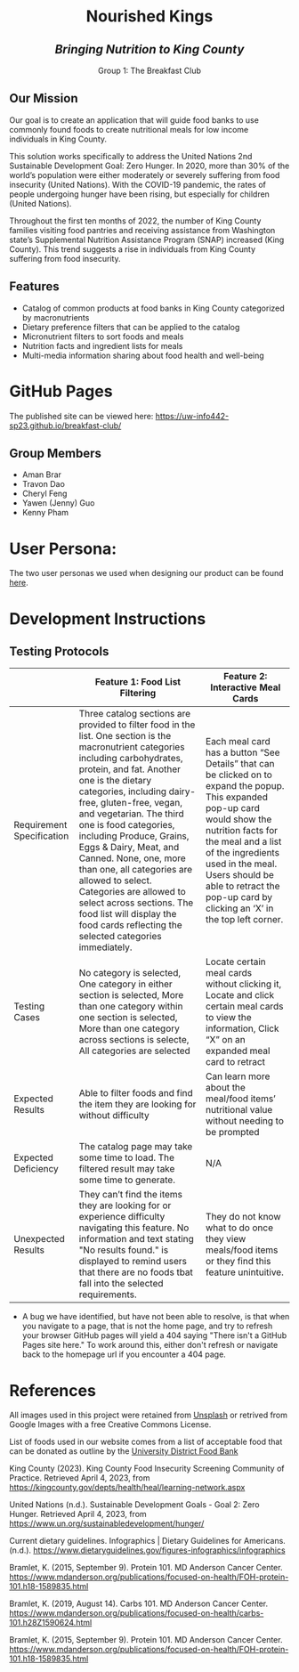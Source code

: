 <h1 align="center">Nourished Kings</h1>

<h2 align="center"><em>Bringing Nutrition to King County</em></h2>

<p align="center">Group 1: The Breakfast Club</p>

<h2>Our Mission</h2>

Our goal is to create an application that will guide food banks to use commonly found foods to create nutritional meals for low income individuals in King County.

This solution works specifically to address the United Nations 2nd Sustainable Development Goal: Zero Hunger. In 2020, more than 30% of the world’s population were either moderately or severely suffering from food insecurity (United Nations). With the COVID-19 pandemic, the rates of people undergoing hunger have been rising, but especially for children (United Nations). 

Throughout the first ten months of 2022, the number of King County families visiting food pantries and receiving assistance from Washington state’s Supplemental Nutrition Assistance Program (SNAP) increased (King County). This trend suggests a rise in individuals from King County suffering from food insecurity. 

## Features
* Catalog of common products at food banks in King County categorized by macronutrients
* Dietary preference filters that can be applied to the catalog
* Micronutrient filters to sort foods and meals
* Nutrition facts and ingredient lists for meals
* Multi-media information sharing about food health and well-being


# GitHub Pages
The published site can be viewed here: https://uw-info442-sp23.github.io/breakfast-club/

## Group Members
* Aman Brar
* Travon Dao
* Cheryl Feng
* Yawen (Jenny) Guo
* Kenny Pham

# User Persona:
The two user personas we used when designing our product can be found [here](https://github.com/UW-INFO442-SP23/breakfast-club/blob/main/NourishedKingsPersonas.pdf).

# Development Instructions
## Testing Protocols
|  | Feature 1: Food List Filtering | Feature 2: Interactive Meal Cards |
|--|--|--|
| Requirement Specification | Three catalog sections are provided to filter food in the list. One section is the macronutrient categories including carbohydrates, protein, and fat. Another one is the dietary categories, including dairy-free, gluten-free, vegan, and vegetarian. The third one is food categories, including Produce, Grains, Eggs & Dairy, Meat, and Canned. None, one, more than one, all categories are allowed to select. Categories are allowed to select across sections. The food list will display the food cards reflecting the selected categories immediately. | Each meal card has a button “See Details” that can be clicked on to expand the popup. This expanded pop-up card would show the nutrition facts for the meal and a list of the ingredients used in the meal. Users should be able to retract the pop-up card by clicking an ‘X’ in the top left corner. |
| Testing Cases | No category is selected, One category in either section is selected, More than one category within one section is selected, More than one category across sections is selecte, All categories are selected | Locate certain meal cards without clicking it, Locate and click certain meal cards to view the information, Click “X” on an expanded meal card to retract |
| Expected Results | Able to filter foods and find the item they are looking for without difficulty | Can learn more about the meal/food items’ nutritional value without needing to be prompted |
| Expected Deficiency | The catalog page may take some time to load. The filtered result may take some time to generate.| N/A |
| Unexpected Results | They can’t find the items they are looking for or experience difficulty navigating this feature. No information and text stating "No results found." is displayed to remind users that there are no foods tbat fall into the selected requirements. | They do not know what to do once they view meals/food items or they find this feature unintuitive. |

* A bug we have identified, but have not been able to resolve, is that when you navigate to a page, that is not the home page, and try to refresh your browser GitHub pages will yield a 404 saying "There isn't a GitHub Pages site here." To work around this, either don't refresh or navigate back to the homepage url if you encounter a 404 page.

# References
All images used in this project were retained from [Unsplash](https://unsplash.com) or retrived from Google Images with a free Creative Commons License.

List of foods used in our website comes from a list of acceptable food that can be donated as outline by the [University District Food Bank](https://www.udistrictfoodbank.org/involved/food-drive/)

King County (2023). King County Food Insecurity Screening Community of Practice. Retrieved April 4, 2023, from https://kingcounty.gov/depts/health/heal/learning-network.aspx
 
United Nations (n.d.). Sustainable Development Goals - Goal 2: Zero Hunger. Retrieved April 4, 2023, from https://www.un.org/sustainabledevelopment/hunger/

Current dietary guidelines. Infographics | Dietary Guidelines for Americans. (n.d.). https://www.dietaryguidelines.gov/figures-infographics/infographics 

Bramlet, K. (2015, September 9). Protein 101. MD Anderson Cancer Center. https://www.mdanderson.org/publications/focused-on-health/FOH-protein-101.h18-1589835.html 

Bramlet, K. (2019, August 14). Carbs 101. MD Anderson Cancer Center. https://www.mdanderson.org/publications/focused-on-health/carbs-101.h28Z1590624.html 

Bramlet, K. (2015, September 9). Protein 101. MD Anderson Cancer Center. https://www.mdanderson.org/publications/focused-on-health/FOH-protein-101.h18-1589835.html 
